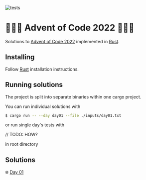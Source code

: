 ![tests](https://github.com/cadiac/adventofcode/actions/workflows/tests.yml/badge.svg)

# 🎄🎄🎄 Advent of Code 2022 🎄🎄🎄

Solutions to [Advent of Code 2022](https://adventofcode.com/) implemented in [Rust](https://www.rust-lang.org).

## Installing

Follow [Rust](https://www.rust-lang.org/en-US/install.html) installation instructions.

## Running solutions

The project is split into separate binaries within one cargo project.

You can run individual solutions with

```bash
$ cargo run -- --day day01 --file ./inputs/day01.txt
```

or run single day's tests with

// TODO: HOW?

in root directory

## Solutions

❄️ [Day 01](src/bin/day01.rs)
